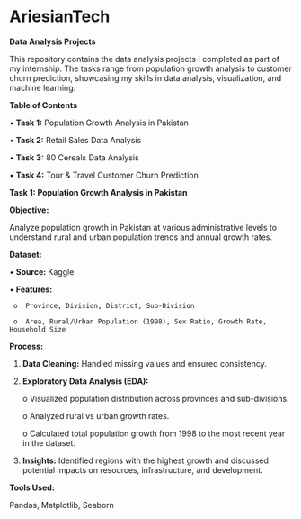 # AriesianTech 

**Data Analysis Projects**

This repository contains the data analysis projects I completed as part of my internship. The tasks range from population growth analysis to customer churn prediction, showcasing my skills in data analysis, visualization, and machine learning.

**Table of Contents**

•	**Task 1:** Population Growth Analysis in Pakistan

•	**Task 2:** Retail Sales Data Analysis

•	**Task 3:** 80 Cereals Data Analysis

•	**Task 4:** Tour & Travel Customer Churn Prediction

**Task 1: Population Growth Analysis in Pakistan**


**Objective:**

Analyze population growth in Pakistan at various administrative levels to understand rural and urban population trends and annual growth rates.

**Dataset:**

•	**Source:** Kaggle

•	**Features:**

     o	Province, Division, District, Sub-Division
     
     o	Area, Rural/Urban Population (1998), Sex Ratio, Growth Rate, Household Size
     
**Process:**

1.	**Data Cleaning:** Handled missing values and ensured consistency.
	
2.	**Exploratory Data Analysis (EDA):**
   
     o	Visualized population distribution across provinces and sub-divisions.
  	
     o	Analyzed rural vs urban growth rates.
  	
     o	Calculated total population growth from 1998 to the most recent year in the dataset.
  	
3.	**Insights:** Identified regions with the highest growth and discussed potential impacts on resources, infrastructure, and development.
   
**Tools Used:**

Pandas, Matplotlib, Seaborn


